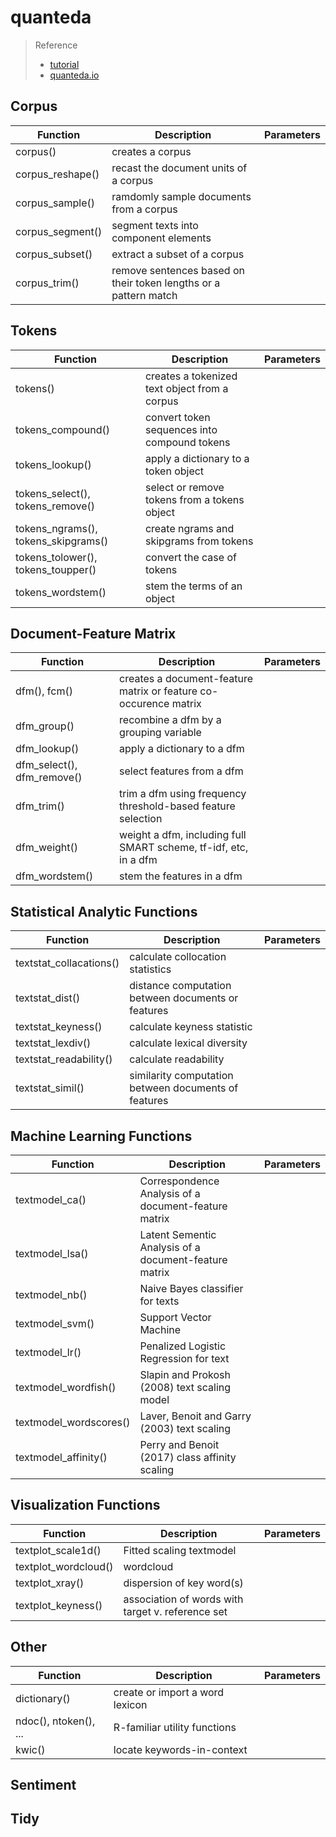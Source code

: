 # quanteda

> Reference
> - [tutorial](https://tutorials.quanteda.io/)
> - [quanteda.io](https://quanteda.io/index.html)
## Corpus
Function | Description | Parameters
--- | --- | ---
corpus() | creates a corpus
corpus_reshape() | recast the document units of a corpus
corpus_sample() | ramdomly sample documents from a corpus
corpus_segment() | segment texts into component elements
corpus_subset() | extract a subset of a corpus
corpus_trim() | remove sentences based on their token lengths or a pattern match

## Tokens
Function | Description | Parameters
--- | --- | ---
tokens() | creates a tokenized text object from a corpus
tokens_compound() | convert token sequences into compound tokens
tokens_lookup() | apply a dictionary to a token object
tokens_select(), tokens_remove() | select or remove tokens from a tokens object
tokens_ngrams(), tokens_skipgrams() | create ngrams and skipgrams from tokens
tokens_tolower(), tokens_toupper() | convert the case of tokens
tokens_wordstem() | stem the terms of an object

## Document-Feature Matrix
Function | Description | Parameters
--- | --- | ---
dfm(), fcm() | creates a document-feature matrix or feature co-occurence matrix
dfm_group() | recombine a dfm by a grouping variable
dfm_lookup() | apply a dictionary to a dfm
dfm_select(), dfm_remove() | select features from a dfm
dfm_trim() | trim a dfm using frequency threshold-based feature selection
dfm_weight() | weight a dfm, including full SMART scheme, tf-idf, etc, in a dfm
dfm_wordstem() | stem the features in a dfm

## Statistical Analytic Functions
Function | Description | Parameters
--- | --- | ---
textstat_collacations() | calculate collocation statistics
textstat_dist() | distance computation between documents or features
textstat_keyness() | calculate keyness statistic
textstat_lexdiv() | calculate lexical diversity
textstat_readability() | calculate readability
textstat_simil() | similarity computation between documents of features

## Machine Learning Functions
Function | Description | Parameters
--- | --- | ---
textmodel_ca() | Correspondence Analysis of a document-feature matrix
textmodel_lsa() | Latent Sementic Analysis of a document-feature matrix
textmodel_nb() | Naive Bayes classifier for texts
textmodel_svm() | Support Vector Machine
textmodel_lr() | Penalized Logistic Regression for text
textmodel_wordfish() | Slapin and Prokosh (2008) text scaling model
textmodel_wordscores() | Laver, Benoit and Garry (2003) text scaling
textmodel_affinity() | Perry and Benoit (2017) class affinity scaling

## Visualization Functions
Function | Description | Parameters
--- | --- | ---
textplot_scale1d() | Fitted scaling textmodel
textplot_wordcloud() | wordcloud
textplot_xray() | dispersion of key word(s)
textplot_keyness() | association of words with target v. reference set

## Other
Function | Description | Parameters
--- | --- | ---
dictionary() | create or import a word lexicon
ndoc(), ntoken(), ... | R-familiar utility functions
kwic() | locate keywords-in-context

## Sentiment

## Tidy
